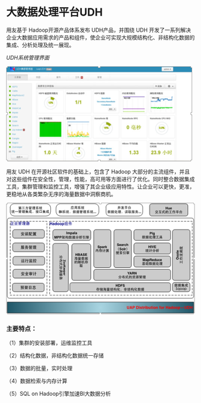 # 大数据处理平台UDH

用友基于 Hadoop开源产品体系发布 UDH产品，并围绕 UDH 开发了一系列解决企业大数据应用需求的产品和组件，使企业可实现大规模结构化、非结构化数据的集成、分析处理及统一展现。

*UDH系统管理界面*

![](QQ图片20161129160801.png)

用友 UDH 在开源社区软件的基础上，包含了 Hadoop 大部分的主流组件，并且对这些组件在安全性，管理，性能，高可用等方面进行了优化。同时整合数据集成工具，集群管理和监控工具，增强了其企业级应用特性。让企业可以更快，更准，更稳地从各类繁杂无序的海量数据中洞察商机。

![](QQ图片20161129160846.png)


### 主要特点：
（1）集群的安装部署，运维监控工具

（2）结构化数据，非结构化数据统一存储

（3）数据的批量，实时处理

（4）数据检索与内存计算

（5）SQL on Hadoop引擎加速BI大数据分析
